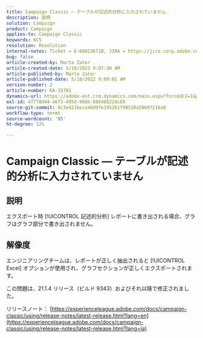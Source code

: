 ```yaml
---
title: Campaign Classic — テーブルが記述的分析に入力されていません
description: 説明
solution: Campaign
product: Campaign
applies-to: Campaign Classic
keywords: KCS
resolution: Resolution
internal-notes: Ticket = E-000136718, JIRA = https://jira.corp.adobe.com/browse/NEO-24963
bug: false
article-created-by: Marta Zator
article-created-date: 5/10/2022 9:07:30 AM
article-published-by: Marta Zator
article-published-date: 5/10/2022 9:09:02 AM
version-number: 2
article-number: KA-15781
dynamics-url: https://adobe-ent.crm.dynamics.com/main.aspx?forceUCI=1&pagetype=entityrecord&etn=knowledgearticle&id=9265709d-40d0-ec11-a7b5-00224809c101
exl-id: 4f778d44-e6f3-495d-966b-886d8b22dc89
source-git-commit: 0c3e421beca46d9fe1952b1f98538a50697216a0
workflow-type: tm+mt
source-wordcount: '95'
ht-degree: 12%

---
```


# Campaign Classic — テーブルが記述的分析に入力されていません

## 説明


エクスポート時 [!UICONTROL 記述的分析] レポートに書き出される場合、グラフはグラフ部分で書き出されません。


## 解像度


エンジニアリングチームは、レポートが正しく抽出されると [!UICONTROL Excel] オプションが使用され、グラフセクションが正しくエクスポートされます。

この問題は、21.1.4 リリース（ビルド 9343）およびそれ以降で修正されました。

リリースノート： [https://experienceleague.adobe.com/docs/campaign-classic/using/release-notes/latest-release.html?lang=en](https://experienceleague.adobe.com/docs/campaign-classic/using/release-notes/latest-release.html?lang=ja)
